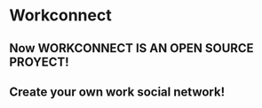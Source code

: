 # Workconnect

## Now WORKCONNECT IS AN OPEN SOURCE PROYECT!

## Create your own work social network!
